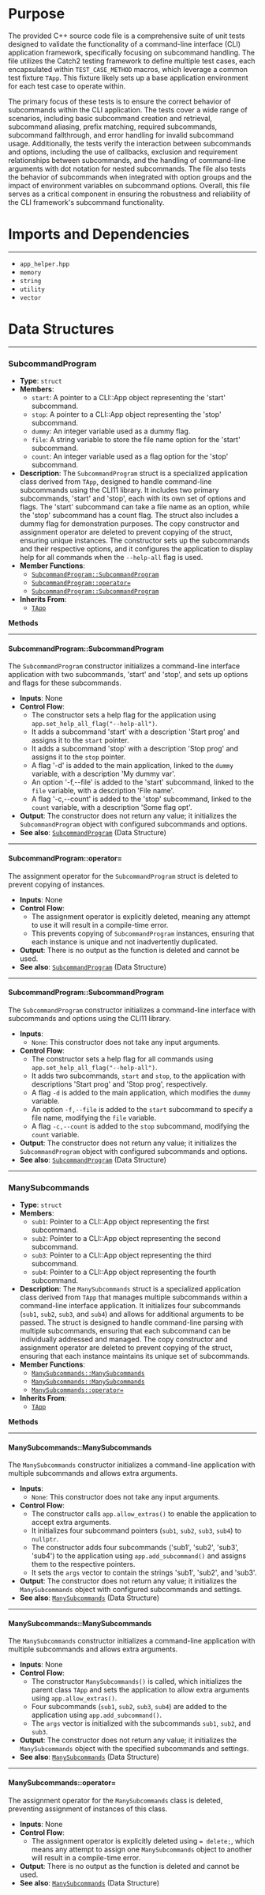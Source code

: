 # Purpose
The provided C++ source code file is a comprehensive suite of unit tests designed to validate the functionality of a command-line interface (CLI) application framework, specifically focusing on subcommand handling. The file utilizes the Catch2 testing framework to define multiple test cases, each encapsulated within `TEST_CASE_METHOD` macros, which leverage a common test fixture `TApp`. This fixture likely sets up a base application environment for each test case to operate within.

The primary focus of these tests is to ensure the correct behavior of subcommands within the CLI application. The tests cover a wide range of scenarios, including basic subcommand creation and retrieval, subcommand aliasing, prefix matching, required subcommands, subcommand fallthrough, and error handling for invalid subcommand usage. Additionally, the tests verify the interaction between subcommands and options, including the use of callbacks, exclusion and requirement relationships between subcommands, and the handling of command-line arguments with dot notation for nested subcommands. The file also tests the behavior of subcommands when integrated with option groups and the impact of environment variables on subcommand options. Overall, this file serves as a critical component in ensuring the robustness and reliability of the CLI framework's subcommand functionality.
# Imports and Dependencies

---
- `app_helper.hpp`
- `memory`
- `string`
- `utility`
- `vector`


# Data Structures

---
### SubcommandProgram<!-- {{#data_structure:SubcommandProgram}} -->
- **Type**: `struct`
- **Members**:
    - `start`: A pointer to a CLI::App object representing the 'start' subcommand.
    - `stop`: A pointer to a CLI::App object representing the 'stop' subcommand.
    - `dummy`: An integer variable used as a dummy flag.
    - `file`: A string variable to store the file name option for the 'start' subcommand.
    - `count`: An integer variable used as a flag option for the 'stop' subcommand.
- **Description**: The `SubcommandProgram` struct is a specialized application class derived from `TApp`, designed to handle command-line subcommands using the CLI11 library. It includes two primary subcommands, 'start' and 'stop', each with its own set of options and flags. The 'start' subcommand can take a file name as an option, while the 'stop' subcommand has a count flag. The struct also includes a dummy flag for demonstration purposes. The copy constructor and assignment operator are deleted to prevent copying of the struct, ensuring unique instances. The constructor sets up the subcommands and their respective options, and it configures the application to display help for all commands when the `--help-all` flag is used.
- **Member Functions**:
    - [`SubcommandProgram::SubcommandProgram`](#SubcommandProgramSubcommandProgram)
    - [`SubcommandProgram::operator=`](#SubcommandProgramoperator=)
    - [`SubcommandProgram::SubcommandProgram`](#SubcommandProgramSubcommandProgram)
- **Inherits From**:
    - [`TApp`](app_helper.hpp.driver.md#TApp)

**Methods**

---
#### SubcommandProgram::SubcommandProgram<!-- {{#callable:SubcommandProgram::SubcommandProgram}} -->
The `SubcommandProgram` constructor initializes a command-line interface application with two subcommands, 'start' and 'stop', and sets up options and flags for these subcommands.
- **Inputs**: None
- **Control Flow**:
    - The constructor sets a help flag for the application using `app.set_help_all_flag("--help-all")`.
    - It adds a subcommand 'start' with a description 'Start prog' and assigns it to the `start` pointer.
    - It adds a subcommand 'stop' with a description 'Stop prog' and assigns it to the `stop` pointer.
    - A flag '-d' is added to the main application, linked to the `dummy` variable, with a description 'My dummy var'.
    - An option '-f,--file' is added to the 'start' subcommand, linked to the `file` variable, with a description 'File name'.
    - A flag '-c,--count' is added to the 'stop' subcommand, linked to the `count` variable, with a description 'Some flag opt'.
- **Output**: The constructor does not return any value; it initializes the `SubcommandProgram` object with configured subcommands and options.
- **See also**: [`SubcommandProgram`](#SubcommandProgram)  (Data Structure)


---
#### SubcommandProgram::operator=<!-- {{#callable:SubcommandProgram::operator=}} -->
The assignment operator for the `SubcommandProgram` struct is deleted to prevent copying of instances.
- **Inputs**: None
- **Control Flow**:
    - The assignment operator is explicitly deleted, meaning any attempt to use it will result in a compile-time error.
    - This prevents copying of `SubcommandProgram` instances, ensuring that each instance is unique and not inadvertently duplicated.
- **Output**: There is no output as the function is deleted and cannot be used.
- **See also**: [`SubcommandProgram`](#SubcommandProgram)  (Data Structure)


---
#### SubcommandProgram::SubcommandProgram<!-- {{#callable:SubcommandProgram::SubcommandProgram}} -->
The `SubcommandProgram` constructor initializes a command-line interface with subcommands and options using the CLI11 library.
- **Inputs**:
    - `None`: This constructor does not take any input arguments.
- **Control Flow**:
    - The constructor sets a help flag for all commands using `app.set_help_all_flag("--help-all")`.
    - It adds two subcommands, `start` and `stop`, to the application with descriptions 'Start prog' and 'Stop prog', respectively.
    - A flag `-d` is added to the main application, which modifies the `dummy` variable.
    - An option `-f,--file` is added to the `start` subcommand to specify a file name, modifying the `file` variable.
    - A flag `-c,--count` is added to the `stop` subcommand, modifying the `count` variable.
- **Output**: The constructor does not return any value; it initializes the `SubcommandProgram` object with configured subcommands and options.
- **See also**: [`SubcommandProgram`](#SubcommandProgram)  (Data Structure)



---
### ManySubcommands<!-- {{#data_structure:ManySubcommands}} -->
- **Type**: `struct`
- **Members**:
    - `sub1`: Pointer to a CLI::App object representing the first subcommand.
    - `sub2`: Pointer to a CLI::App object representing the second subcommand.
    - `sub3`: Pointer to a CLI::App object representing the third subcommand.
    - `sub4`: Pointer to a CLI::App object representing the fourth subcommand.
- **Description**: The `ManySubcommands` struct is a specialized application class derived from `TApp` that manages multiple subcommands within a command-line interface application. It initializes four subcommands (`sub1`, `sub2`, `sub3`, and `sub4`) and allows for additional arguments to be passed. The struct is designed to handle command-line parsing with multiple subcommands, ensuring that each subcommand can be individually addressed and managed. The copy constructor and assignment operator are deleted to prevent copying of the struct, ensuring that each instance maintains its unique set of subcommands.
- **Member Functions**:
    - [`ManySubcommands::ManySubcommands`](#ManySubcommandsManySubcommands)
    - [`ManySubcommands::ManySubcommands`](#ManySubcommandsManySubcommands)
    - [`ManySubcommands::operator=`](#ManySubcommandsoperator=)
- **Inherits From**:
    - [`TApp`](app_helper.hpp.driver.md#TApp)

**Methods**

---
#### ManySubcommands::ManySubcommands<!-- {{#callable:ManySubcommands::ManySubcommands}} -->
The `ManySubcommands` constructor initializes a command-line application with multiple subcommands and allows extra arguments.
- **Inputs**:
    - `None`: This constructor does not take any input arguments.
- **Control Flow**:
    - The constructor calls `app.allow_extras()` to enable the application to accept extra arguments.
    - It initializes four subcommand pointers (`sub1`, `sub2`, `sub3`, `sub4`) to `nullptr`.
    - The constructor adds four subcommands ('sub1', 'sub2', 'sub3', 'sub4') to the application using `app.add_subcommand()` and assigns them to the respective pointers.
    - It sets the `args` vector to contain the strings 'sub1', 'sub2', and 'sub3'.
- **Output**: The constructor does not return any value; it initializes the `ManySubcommands` object with configured subcommands and settings.
- **See also**: [`ManySubcommands`](#ManySubcommands)  (Data Structure)


---
#### ManySubcommands::ManySubcommands<!-- {{#callable:ManySubcommands::ManySubcommands}} -->
The `ManySubcommands` constructor initializes a command-line application with multiple subcommands and allows extra arguments.
- **Inputs**: None
- **Control Flow**:
    - The constructor `ManySubcommands()` is called, which initializes the parent class `TApp` and sets the application to allow extra arguments using `app.allow_extras()`.
    - Four subcommands (`sub1`, `sub2`, `sub3`, `sub4`) are added to the application using `app.add_subcommand()`.
    - The `args` vector is initialized with the subcommands `sub1`, `sub2`, and `sub3`.
- **Output**: The constructor does not return any value; it initializes the `ManySubcommands` object with the specified subcommands and settings.
- **See also**: [`ManySubcommands`](#ManySubcommands)  (Data Structure)


---
#### ManySubcommands::operator=<!-- {{#callable:ManySubcommands::operator=}} -->
The assignment operator for the `ManySubcommands` class is deleted, preventing assignment of instances of this class.
- **Inputs**: None
- **Control Flow**:
    - The assignment operator is explicitly deleted using `= delete;`, which means any attempt to assign one `ManySubcommands` object to another will result in a compile-time error.
- **Output**: There is no output as the function is deleted and cannot be used.
- **See also**: [`ManySubcommands`](#ManySubcommands)  (Data Structure)



